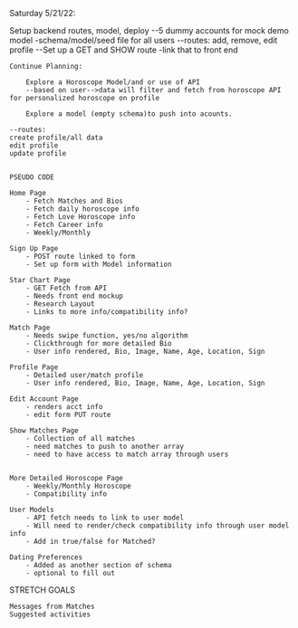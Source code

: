 Saturday 5/21/22: 

Setup backend routes, model, deploy
    --5 dummy accounts for mock demo model
        -schema/model/seed file for all users
    --routes:
        add, remove, edit profile
    --Set up a GET and SHOW route
        -link that to front end





    Continue Planning: 

        Explore a Horoscope Model/and or use of API
        --based on user-->data will filter and fetch from horoscope API for personalized horoscope on profile

        Explore a model (empty schema)to push into acounts.

    --routes:
    create profile/all data
    edit profile
    update profile


    PSEUDO CODE 

    Home Page 
        - Fetch Matches and Bios
        - Fetch daily horoscope info
        - Fetch Love Horoscope info
        - Fetch Career info
        - Weekly/Monthly

    Sign Up Page
        - POST route linked to form
        - Set up form with Model information

    Star Chart Page
        - GET Fetch from API 
        - Needs front end mockup
        - Research Layout
        - Links to more info/compatibility info? 

    Match Page
        - Needs swipe function, yes/no algorithm 
        - Clickthrough for more detailed Bio
        - User info rendered, Bio, Image, Name, Age, Location, Sign
    
    Profile Page
        - Detailed user/match profile
        - User info rendered, Bio, Image, Name, Age, Location, Sign

    Edit Account Page
        - renders acct info
        - edit form PUT route

    Show Matches Page
        - Collection of all matches 
        - need matches to push to another array
        - need to have access to match array through users


    More Detailed Horoscope Page
        - Weekly/Monthly Horoscope
        - Compatibility info

    User Models
        - API fetch needs to link to user model 
        - Will need to render/check compatibility info through user model info
        - Add in true/false for Matched?

    Dating Preferences
        - Added as another section of schema
        - optional to fill out


STRETCH GOALS 

    Messages from Matches
    Suggested activities
